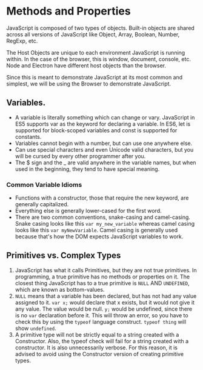# Methods and Properties

JavaScript is composed of two types of objects.
  Built-in objects are shared across all versions of JavaScript like Object, Array, Boolean, Number, RegExp, etc.
  
  The Host Objects are unique to each environment JavaScript is running within.  In the case of the browser, this is window, document, console, etc.  Node and Electron have different host objects than the browser.
  
  Since this is meant to demonstrate JavaScript at its most common and simplest, we will be using the Browser to demonstrate JavaScript.  

## Variables.  

* A variable is literally something which can change or vary.  JavaScript in ES5 supports var as the keyword for declaring a variable.  In ES6, let is supported for block-scoped variables and const is supported for constants.
* Variables cannot begin with a number, but can use one anywhere else.
* Can use special characters and even Unicode valid characters, but you will be cursed by every other programmer after you.
* The $ sign and the _ are valid anywhere in the variable names, but when used in the beginning, they tend to have special meaning.

### Common Variable Idioms

* Functions with a constructor, those that require the new keyword, are generally capitalized.
* Everything else is generally lower-cased for the first word.
* There are two common conventions, snake-casing and camel-casing.  Snake casing looks like this `var my_new_variable` whereas camel casing looks like this `var myNewVariable`.  Camel casing is generally used because that's how the DOM expects JavaScript variables to work.

## Primitives vs. Complex Types

1. JavaScript has what it calls Primitives, but they are not true primitives.  In programming, a true primitive has no methods or properties on it.  The closest thing JavaScript has to a true primitive is `NULL` AND `UNDEFINED`, which are known as bottom-values.
2. `NULL` means that a variable has been declared, but has not had any value assigned to it.  `var x;` would declare that x exists, but it would not give it any value.  The value would be null.  `y;` would be undefined, since there is no `var` declaration before it.  This will throw an error, so you have to check this by using the `typeof` language construct.  `typeof thing` will show `undefined`.
3. A primitive type will not be strictly equal to a string created with a Constructor.  Also, the typeof check will fail for a string created with a constructor.  It is also unnecessarily verbose.  For this reason, it is advised to avoid using the Constructor version of creating primitive types.


 